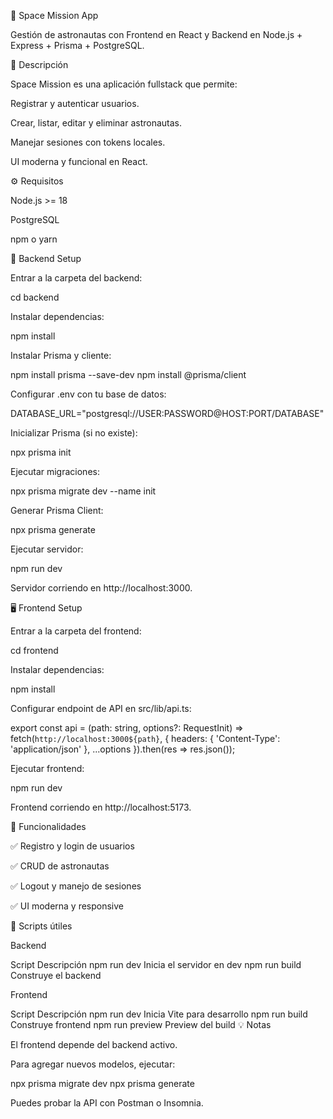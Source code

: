 🚀 Space Mission App

Gestión de astronautas con Frontend en React y Backend en Node.js + Express + Prisma + PostgreSQL.

📝 Descripción

Space Mission es una aplicación fullstack que permite:

Registrar y autenticar usuarios.

Crear, listar, editar y eliminar astronautas.

Manejar sesiones con tokens locales.

UI moderna y funcional en React.

⚙️ Requisitos

Node.js >= 18

PostgreSQL

npm o yarn

🔧 Backend Setup

Entrar a la carpeta del backend:

cd backend


Instalar dependencias:

npm install


Instalar Prisma y cliente:

npm install prisma --save-dev
npm install @prisma/client


Configurar .env con tu base de datos:

DATABASE_URL="postgresql://USER:PASSWORD@HOST:PORT/DATABASE"


Inicializar Prisma (si no existe):

npx prisma init

Ejecutar migraciones:

npx prisma migrate dev --name init


Generar Prisma Client:

npx prisma generate


Ejecutar servidor:

npm run dev


Servidor corriendo en http://localhost:3000.

🖥️ Frontend Setup

Entrar a la carpeta del frontend:

cd frontend


Instalar dependencias:

npm install


Configurar endpoint de API en src/lib/api.ts:

export const api = (path: string, options?: RequestInit) =>
  fetch(`http://localhost:3000${path}`, { 
    headers: { 'Content-Type': 'application/json' }, 
    ...options 
  }).then(res => res.json());


Ejecutar frontend:

npm run dev

Frontend corriendo en http://localhost:5173.

🚀 Funcionalidades

✅ Registro y login de usuarios

✅ CRUD de astronautas

✅ Logout y manejo de sesiones

✅ UI moderna y responsive

📌 Scripts útiles

Backend

Script	Descripción
npm run dev	Inicia el servidor en dev
npm run build	Construye el backend

Frontend

Script	Descripción
npm run dev	Inicia Vite para desarrollo
npm run build	Construye frontend
npm run preview	Preview del build
💡 Notas

El frontend depende del backend activo.

Para agregar nuevos modelos, ejecutar:

npx prisma migrate dev
npx prisma generate


Puedes probar la API con Postman o Insomnia.
